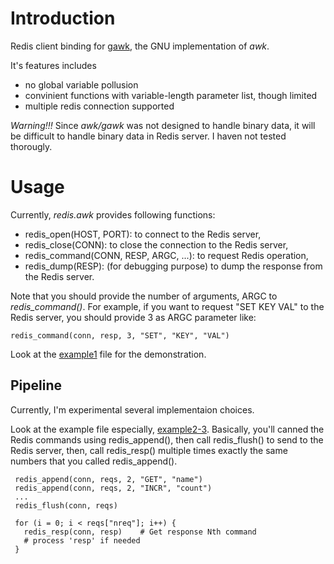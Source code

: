 Introduction
============

Redis client binding for [gawk](http://www.gnu.org/software/gawk/), the GNU implementation of *awk*.

It's features includes

- no global variable pollusion
- convinient functions with variable-length parameter list, though limited
- multiple redis connection supported


*Warning!!!*  Since *awk/gawk* was not designed to handle binary data, it will be difficult to handle binary data in Redis server.  I haven not tested thorougly.

Usage
=====

Currently, *redis.awk* provides following functions:

- redis_open(HOST, PORT): to connect to the Redis server,
- redis_close(CONN): to close the connection to the Redis server,
- redis_command(CONN, RESP, ARGC, ...): to request Redis operation,
- redis_dump(RESP): (for debugging purpose) to dump the response from the Redis server.

Note that you should provide the number of arguments, ARGC to *redis_command()*.  For example, if you want to request "SET KEY VAL" to the Redis server, you should provide 3 as ARGC parameter like:

    redis_command(conn, resp, 3, "SET", "KEY", "VAL")

Look at the [example1](https://github.com/cinsk/redis-awk/blob/master/example2-3) file for the demonstration.

Pipeline
--------

Currently, I'm experimental several implementaion choices.

Look at the example file especially, [example2-3](https://github.com/cinsk/redis-awk/blob/master/example2-3). Basically, you'll canned the Redis commands using redis_append(), then call redis_flush() to send to the Redis server, then, call redis_resp() multiple times exactly the same numbers that you called redis_append().

     redis_append(conn, reqs, 2, "GET", "name")
     redis_append(conn, reqs, 2, "INCR", "count")
     ...
     redis_flush(conn, reqs)
     
     for (i = 0; i < reqs["nreq"]; i++) {
       redis_resp(conn, resp)    # Get response Nth command
       # process 'resp' if needed
     }

